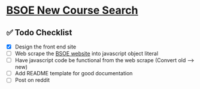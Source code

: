 # [BSOE New Course Search](https://gicocarlo.me/BSOE-New-Course-Search/)

##  ✅ Todo Checklist
- [x] Design the front end site
- [ ] Web scrape the [BSOE website](https://undergrad.soe.ucsc.edu/bsoe-course-renumbering)
      into javascript object literal 
- [ ] Have javascript code be functional from the web scrape (Convert old --> new)
- [ ] Add README template for good documentation 
- [ ] Post on reddit
